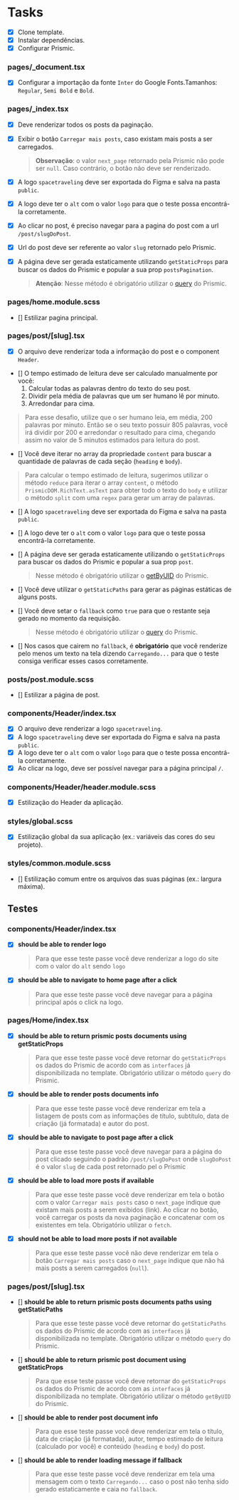 # Tasks

- [x] Clone template.
- [x] Instalar dependências.
- [x] Configurar Prismic.

### pages/\_document.tsx

- [x] Configurar a importação da fonte `Inter` do Google Fonts.Tamanhos: `Regular`, `Semi Bold` e `Bold`.

### pages/\_index.tsx

- [x] Deve renderizar todos os posts da paginação.
- [x] Exibir o botão `Carregar mais posts`, caso existam mais posts a ser carregados.

  > **Observação**:
  > o valor `next_page` retornado pela Prismic não pode ser `null`. Caso contrário, o botão não deve ser renderizado.

- [x] A logo `spacetraveling` deve ser exportada do Figma e salva na pasta `public`.
- [x] A logo deve ter o `alt` com o valor `logo` para que o teste possa encontrá-la corretamente.

- [x] Ao clicar no post, é preciso navegar para a pagina do post com a url `/post/slugDoPost`.
- [x] Url do post deve ser referente ao valor `slug` retornado pelo Prismic.

- [x] A página deve ser gerada estaticamente utilizando `getStaticProps` para buscar os dados do Prismic e popular a sua prop `postsPagination`.

  > **Atenção**: Nesse método é obrigatório utilizar o [query](https://prismic.io/docs/technologies/query-a-single-type-document-javascript) do Prismic.

### pages/home.module.scss

- [] Estilizar pagina principal.

### pages/post/[slug].tsx

- [x] O arquivo deve renderizar toda a informação do post e o component `Header`.

- [] O tempo estimado de leitura deve ser calculado manualmente por você:
  1. Calcular todas as palavras dentro do texto do seu post.
  2. Dividir pela média de palavras que um ser humano lê por minuto.
  3. Arredondar para cima.

> Para esse desafio, utilize que o ser humano leia, em média, 200 palavras por minuto.
> Então se o seu texto possuir 805 palavras, você irá dividir por 200 e arredondar o resultado para cima, chegando assim no valor de 5 minutos estimados para leitura do post.

- [] Você deve iterar no array da propriedade `content` para buscar a quantidade de palavras de cada seção (`heading` e `body`).

> Para calcular o tempo estimado de leitura, sugerimos utilizar o método `reduce` para iterar o array `content`, o método `PrismicDOM.RichText.asText` para obter todo o texto do `body` e utilizar o método `split` com uma `regex` para gerar um array de palavras.

- [] A logo `spacetraveling` deve ser exportada do Figma e salva na pasta `public`.
- [] A logo deve ter o `alt` com o valor `logo` para que o teste possa encontrá-la corretamente.

- [] A página deve ser gerada estaticamente utilizando o `getStaticProps` para buscar os dados do Prismic e popular a sua prop `post`.

  > Nesse método é obrigatório utilizar o [getByUID](https://prismic.io/docs/technologies/query-helper-functions-javascript#getbyuid) do Prismic.

- [] Você deve utilizar o `getStaticPaths` para gerar as páginas estáticas de alguns posts.
- [] Você deve setar o `fallback` como `true` para que o restante seja gerado no momento da requisição.

  > Nesse método é obrigatório utilizar o [query](https://prismic.io/docs/technologies/query-a-single-type-document-javascript) do Prismic.

- [] Nos casos que cairem no `fallback`, é **obrigatório** que você renderize pelo menos um texto na tela dizendo `Carregando...` para que o teste consiga verificar esses casos corretamente.

### posts/post.module.scss

- [] Estilizar a página de post.

### components/Header/index.tsx

- [x] O arquivo deve renderizar a logo `spacetraveling`.
- [x] A logo `spacetraveling` deve ser exportada do Figma e salva na pasta `public`.
- [x] A logo deve ter o `alt` com o valor `logo` para que o teste possa encontrá-la corretamente.
- [x] Ao clicar na logo, deve ser possível navegar para a página principal `/`.

### components/Header/header.module.scss

- [x] Estilização do Header da aplicação.

### styles/global.scss

- [x] Estilização global da sua aplicação (ex.: variáveis das cores do seu projeto).

### styles/common.module.scss

- [] Estilização comum entre os arquivos das suas páginas (ex.: largura máxima).

## Testes

### components/Header/index.tsx

- [x] **should be able to render logo**

  > Para que esse teste passe você deve renderizar a logo do site com o valor do `alt` sendo `logo`

- [x] **should be able to navigate to home page after a click**

  > Para que esse teste passe você deve navegar para a página principal após o click na logo.

### pages/Home/index.tsx

- [x] **should be able to return prismic posts documents using getStaticProps**

  > Para que esse teste passe você deve retornar do `getStaticProps` os dados do Prismic de acordo com as `interfaces` já disponibilizada no template. Obrigatório utilizar o método
  > `query` do Prismic.

- [x] **should be able to render posts documents info**

  > Para que esse teste passe você deve renderizar em tela a listagem de posts com as informações de título, subtítulo, data de criação (já formatada) e autor do post.

- [x] **should be able to navigate to post page after a click**

  > Para que esse teste passe você deve navegar para a página do post clicado seguindo o padrão `/post/slugDoPost` onde `slugDoPost` é o valor `slug` de cada post retornado pel
  > o Prismic

- [x] **should be able to load more posts if available**

  > Para que esse teste passe você deve renderizar em tela o botão com o valor `Carregar mais posts` caso o `next_page` indique que existam mais posts a serem exibidos (link).
  > Ao clicar no botão, você carregar os posts da nova paginação e concatenar com os existentes em tela. Obrigatório utilizar o `fetch`.

- [x] **should not be able to load more posts if not available**

  > Para que esse teste passe você não deve renderizar em tela o botão `Carregar mais posts` caso o `next_page` indique que não há mais posts a serem carregados (`null`).

### pages/post/[slug].tsx

- [] **should be able to return prismic posts documents paths using getStaticPaths**

  > Para que esse teste passe você deve retornar do `getStaticPaths` os dados do Prismic de acordo com as `interfaces` já disponibilizada no template. Obrigatório utilizar o método `query` do Prismic.

- [] **should be able to return prismic post document using getStaticProps**

  > Para que esse teste passe você deve retornar do `getStaticProps` os dados do Prismic de acordo com as `interfaces` já disponibilizada no template. Obrigatório utilizar o método `getByUID` do Prismic.

- [] **should be able to render post document info**

  > Para que esse teste passe você deve renderizar em tela o título, data de criação (já formatada), autor, tempo estimado de leitura (calculado por você) e conteúdo (`heading` e `body`) do post.

- [] **should be able to render loading message if fallback**

  > Para que esse teste passe você deve renderizar em tela uma mensagem com o texto `Carregando...` caso o post não tenha sido gerado estaticamente e caia no `fallback`.
